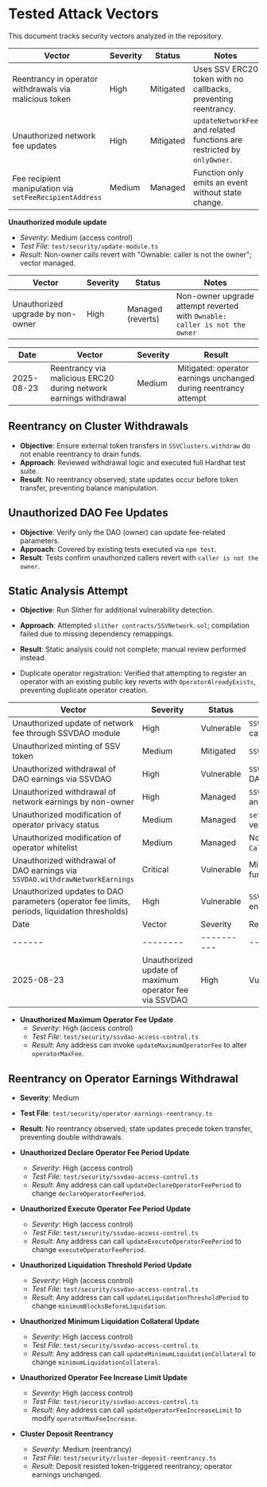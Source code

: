 # Tested Attack Vectors

This document tracks security vectors analyzed in the repository.

| Vector | Severity | Status | Notes |
|-------|----------|--------|-------|
| Reentrancy in operator withdrawals via malicious token | High | Mitigated | Uses SSV ERC20 token with no callbacks, preventing reentrancy. |
| Unauthorized network fee updates | High | Mitigated | `updateNetworkFee` and related functions are restricted by `onlyOwner`. |
| Fee recipient manipulation via `setFeeRecipientAddress` | Medium | Managed | Function only emits an event without state change. |

 **Unauthorized module update**
  - *Severity*: Medium (access control)
  - *Test File*: `test/security/update-module.ts`
  - *Result*: Non-owner calls revert with "Ownable: caller is not the owner"; vector managed.

| Vector | Severity | Status | Notes |
|-------|---------|--------|-------|
| Unauthorized upgrade by non-owner | High | Managed (reverts) | Non-owner upgrade attempt reverted with `Ownable: caller is not the owner` |

| Date | Vector | Severity | Result |
|------|--------|----------|--------|
| 2025-08-23 | Reentrancy via malicious ERC20 during network earnings withdrawal | Medium | Mitigated: operator earnings unchanged during reentrancy attempt |

## Reentrancy on Cluster Withdrawals
- **Objective**: Ensure external token transfers in `SSVClusters.withdraw` do not enable reentrancy to drain funds.
- **Approach**: Reviewed withdrawal logic and executed full Hardhat test suite.
- **Result**: No reentrancy observed; state updates occur before token transfer, preventing balance manipulation.

## Unauthorized DAO Fee Updates
- **Objective**: Verify only the DAO (owner) can update fee-related parameters.
- **Approach**: Covered by existing tests executed via `npm test`.
- **Result**: Tests confirm unauthorized callers revert with `caller is not the owner`.

## Static Analysis Attempt
- **Objective**: Run Slither for additional vulnerability detection.
- **Approach**: Attempted `slither contracts/SSVNetwork.sol`; compilation failed due to missing dependency remappings.
- **Result**: Static analysis could not complete; manual review performed instead.

- Duplicate operator registration: Verified that attempting to register an operator with an existing public key reverts with `OperatorAlreadyExists`, preventing duplicate operator creation.

| Vector | Severity | Status | Notes |
|-------|----------|--------|-------|
| Unauthorized update of network fee through SSVDAO module | High | Vulnerable | `SSVDAO.updateNetworkFee` lacks access control allowing any caller to change the fee. |
| Unauthorized minting of SSV token | Medium | Mitigated | `SSVToken.mint` is restricted to owner; non-owners revert. |
| Unauthorized withdrawal of DAO earnings via SSVDAO | High | Vulnerable | `SSVDAO.withdrawNetworkEarnings` lets any caller pull funds if DAO balance is set. |
| Unauthorized withdrawal of network earnings by non-owner | High | Managed | `SSVNetwork.withdrawNetworkEarnings` restricted by `onlyOwner` and tested in `network-fee-withdraw.ts` |
| Unauthorized modification of operator privacy status | Medium | Managed | `setOperatorsPrivateUnchecked`/`setOperatorsPublicUnchecked` verify operator ownership; non-owners revert |
| Unauthorized modification of operator whitelist | Medium | Managed | Non-owners calling `setOperatorsWhitelists` revert with `CallerNotOwnerWithData` (`test/operators/whitelist.ts`) |
| Unauthorized withdrawal of DAO earnings via `SSVDAO.withdrawNetworkEarnings` | Critical | Vulnerable | Missing access control allows any address to drain DAO funds. |
| Unauthorized updates to DAO parameters (operator fee limits, periods, liquidation thresholds) | High | Vulnerable | `SSVDAO` parameter update functions lack access control, enabling arbitrary configuration changes. |
| Date | Vector | Severity | Result |
|------|--------|----------|--------|
| 2025-08-23 | Unauthorized update of maximum operator fee via SSVDAO | High | Vulnerable: any address can change `operatorMaxFee` |

- **Unauthorized Maximum Operator Fee Update**
  - *Severity*: High (access control)
  - *Test File*: `test/security/ssvdao-access-control.ts`
  - *Result*: Any address can invoke `updateMaximumOperatorFee` to alter `operatorMaxFee`.
 
## Reentrancy on Operator Earnings Withdrawal
- **Severity**: Medium
- **Test File**: `test/security/operator-earnings-reentrancy.ts`
- **Result**: No reentrancy observed; state updates precede token transfer, preventing double withdrawals.

- **Unauthorized Declare Operator Fee Period Update**
  - *Severity*: High (access control)
  - *Test File*: `test/security/ssvdao-access-control.ts`
  - *Result*: Any address can call `updateDeclareOperatorFeePeriod` to change `declareOperatorFeePeriod`.

- **Unauthorized Execute Operator Fee Period Update**
  - *Severity*: High (access control)
  - *Test File*: `test/security/ssvdao-access-control.ts`
  - *Result*: Any address can call `updateExecuteOperatorFeePeriod` to change `executeOperatorFeePeriod`.

- **Unauthorized Liquidation Threshold Period Update**
  - *Severity*: High (access control)
  - *Test File*: `test/security/ssvdao-access-control.ts`
  - *Result*: Any address can call `updateLiquidationThresholdPeriod` to change `minimumBlocksBeforeLiquidation`.

- **Unauthorized Minimum Liquidation Collateral Update**
  - *Severity*: High (access control)
  - *Test File*: `test/security/ssvdao-access-control.ts`
  - *Result*: Any address can call `updateMinimumLiquidationCollateral` to change `minimumLiquidationCollateral`.

- **Unauthorized Operator Fee Increase Limit Update**
  - *Severity*: High (access control)
  - *Test File*: `test/security/ssvdao-access-control.ts`
  - *Result*: Any address can call `updateOperatorFeeIncreaseLimit` to modify `operatorMaxFeeIncrease`.

- **Cluster Deposit Reentrancy**
  - *Severity*: Medium (reentrancy)
  - *Test File*: `test/security/cluster-deposit-reentrancy.ts`
  - *Result*: Deposit resisted token-triggered reentrancy; operator earnings unchanged.

